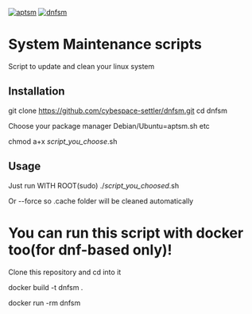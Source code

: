 [![aptsm](https://github.com/cybespace-settler/dnfsm/actions/workflows/apt.yml/badge.svg)](https://github.com/cybespace-settler/dnfsm/actions/workflows/apt.yml)  [![dnfsm](https://github.com/cybespace-settler/dnfsm/actions/workflows/dnf.yml/badge.svg)](https://github.com/cybespace-settler/dnfsm/actions/workflows/dnf.yml)

# System Maintenance scripts #

Script to update and clean your linux system
## Installation

git clone https://github.com/cybespace-settler/dnfsm.git
cd dnfsm

Choose your package manager Debian/Ubuntu=aptsm.sh etc

chmod a+x *script_you_choose*.sh

## Usage

Just run WITH ROOT(sudo) ./*script_you_choosed*.sh 

Or --force so .cache folder will be cleaned automatically

# You can run this script with docker too(for dnf-based only)!

Clone this repository and cd into it

docker build -t dnfsm .

docker run -rm dnfsm
